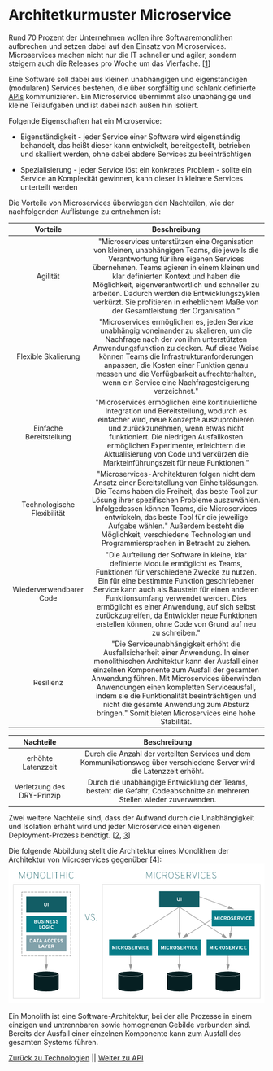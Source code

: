 # Architetkurmuster Microservice

Rund 70 Prozent der Unternehmen wollen ihre Softwaremonolithen aufbrechen und setzen dabei auf den Einsatz von Microservices.
Microservices machen nicht nur die IT schneller und agiler, sondern steigern auch die Releases pro Woche um das Vierfache. [[1](https://www.computerwoche.de/a/microservices-machen-die-it-schneller-und-agiler,3329517)]

Eine Software soll dabei aus kleinen unabhängigen und eigenständigen (modularen) Services bestehen, die über sorgfältig und schlank definierte [APIs](./API.md) kommunizieren. Ein Microservice übernimmt also unabhängige und kleine Teilaufgaben und ist dabei nach außen hin isoliert.

Folgende Eigenschaften hat ein Microservice:

- Eigenständigkeit - jeder Service einer Software wird eigenständig behandelt, das heißt dieser kann entwickelt, bereitgestellt, betrieben und skalliert werden, ohne dabei abdere Services zu beeinträchtigen

- Spezialisierung - jeder Service löst ein konkretes Problem - sollte ein Service an Komplexität gewinnen, kann dieser in kleinere Services unterteilt werden

Die Vorteile von Microservices überwiegen den Nachteilen, wie der nachfolgenden Auflistunge zu entnehmen ist:

Vorteile | Beschreibung |
| :----: | :----: |
| Agilität | "Microservices unterstützen eine Organisation von kleinen, unabhängigen Teams, die jeweils die Verantwortung für ihre eigenen Services übernehmen. Teams agieren in einem kleinen und klar definierten Kontext und haben die Möglichkeit, eigenverantwortlich und schneller zu arbeiten. Dadurch werden die Entwicklungszyklen verkürzt. Sie profitieren in erheblichem Maße von der Gesamtleistung der Organisation." |
| Flexible Skalierung  | "Microservices ermöglichen es, jeden Service unabhängig voneinander zu skalieren, um die Nachfrage nach der von ihm unterstützten Anwendungsfunktion zu decken. Auf diese Weise können Teams die Infrastrukturanforderungen anpassen, die Kosten einer Funktion genau messen und die Verfügbarkeit aufrechterhalten, wenn ein Service eine Nachfragesteigerung verzeichnet." |
| Einfache Bereitstellung | "Microservices ermöglichen eine kontinuierliche Integration und Bereitstellung, wodurch es einfacher wird, neue Konzepte auszuprobieren und zurückzunehmen, wenn etwas nicht funktioniert. Die niedrigen Ausfallkosten ermöglichen Experimente, erleichtern die Aktualisierung von Code und verkürzen die Markteinführungszeit für neue Funktionen." |
| Technologische Flexibilität | "Microservices-Architekturen folgen nicht dem Ansatz einer Bereitstellung von Einheitslösungen. Die Teams haben die Freiheit, das beste Tool zur Lösung ihrer spezifischen Probleme auszuwählen. Infolgedessen können Teams, die Microservices entwickeln, das beste Tool für die jeweilige Aufgabe wählen." Außerdem besteht die Möglichkeit, verschiedene Technologien und Programmiersprachen in Betracht zu ziehen.|
| Wiederverwendbarer Code | "Die Aufteilung der Software in kleine, klar definierte Module ermöglicht es Teams, Funktionen für verschiedene Zwecke zu nutzen. Ein für eine bestimmte Funktion geschriebener Service kann auch als Baustein für einen anderen Funktionsumfang verwendet werden. Dies ermöglicht es einer Anwendung, auf sich selbst zurückzugreifen, da Entwickler neue Funktionen erstellen können, ohne Code von Grund auf neu zu schreiben." |
| Resilienz | "Die Serviceunabhängigkeit erhöht die Ausfallsicherheit einer Anwendung. In einer monolithischen Architektur kann der Ausfall einer einzelnen Komponente zum Ausfall der gesamten Anwendung führen. Mit Microservices überwinden Anwendungen einen kompletten Serviceausfall, indem sie die Funktionalität beeinträchtigen und nicht die gesamte Anwendung zum Absturz bringen." Somit bieten Microservices eine hohe Stabilität. |

Nachteile | Beschreibung |
| :----: | :----: |
| erhöhte Latenzzeit | Durch die Anzahl der verteilten Services und dem  Kommunikationsweg über verschiedene Server wird die Latenzzeit erhöht. |
| Verletzung des DRY-Prinzip | Durch die unabhängige Entwicklung der Teams, besteht die Gefahr, Codeabschnitte an mehreren Stellen wieder zuverwenden. |

Zwei weitere Nachteile sind, dass der Aufwand durch die Unabhängigkeit und Isolation erhäht wird und jeder Microservice einen eigenen Deployment-Prozess benötigt. [[2](https://aws.amazon.com/de/microservices/), [3](https://t3n.de/news/was-sind-eigentlich-microservices-1005903/)]

Die folgende Abbildung stellt die Architektur eines Monolithen der Architektur von Microservices gegenüber [[4](https://www.redhat.com/de/topics/microservices/what-are-microservices)]:
![Architekturgegenüberstellung Monolith vs. Microservices](../images/monolithic-vs-microservices.png)

Ein Monolith ist eine Software-Architektur, bei der alle Prozesse in einem einzigen und untrennbaren sowie homognenen Gebilde verbunden sind. Bereits der Ausfall einer einzelnen Komponente kann zum Ausfall des gesamten Systems führen.

[Zurück zu Technologien](./Technologien.md) || [Weiter zu API](./API.md)
